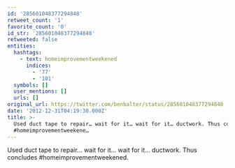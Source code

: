 ```yaml
---
id: '285601048377294848'
retweet_count: '1'
favorite_count: '0'
id_str: '285601048377294848'
retweeted: false
entities:
  hashtags:
    - text: homeimprovementweekened
      indices:
        - '77'
        - '101'
  symbols: []
  user_mentions: []
  urls: []
original_url: https://twitter.com/benbalter/status/285601048377294848
date: '2012-12-31T04:19:30.000Z'
title: >-
  Used duct tape to repair… wait for it… wait for it… ductwork. Thus concludes
  #homeimprovementweekene…
---
```


Used duct tape to repair… wait for it… wait for it… ductwork. Thus concludes #homeimprovementweekened.